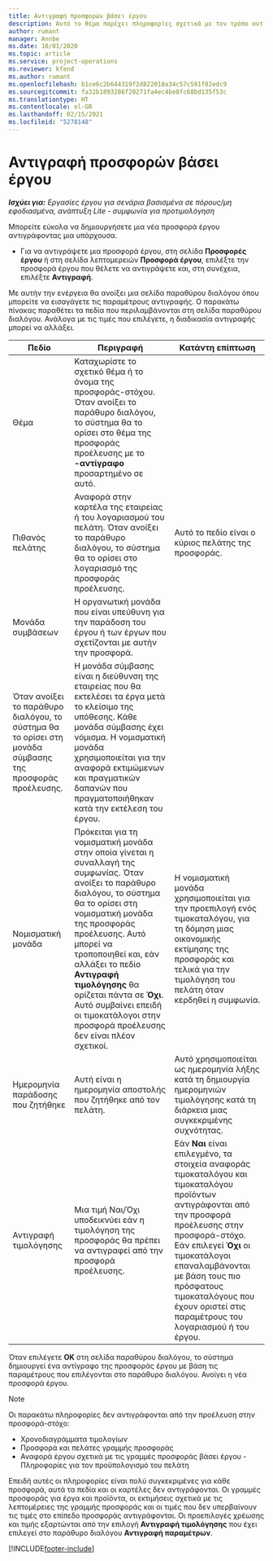 ```yaml
---
title: Αντιγραφή προσφορών βάσει έργου
description: Αυτό το θέμα παρέχει πληροφορίες σχετικά με τον τρόπο αντιγραφής προσφορών έργου στο Project Operations.
author: rumant
manager: Annbe
ms.date: 10/01/2020
ms.topic: article
ms.service: project-operations
ms.reviewer: kfend
ms.author: rumant
ms.openlocfilehash: b1ce6c2b644319f2d822010a34c57c591f82edc9
ms.sourcegitcommit: fa32b1893286f20271fa4ec4be8fc68bd135f53c
ms.translationtype: HT
ms.contentlocale: el-GR
ms.lasthandoff: 02/15/2021
ms.locfileid: "5278148"
---
```

# <a name="copy-project-based-quotes"></a>Αντιγραφή προσφορών βάσει έργου

_**Ισχύει για:** Εργασίες έργου για σενάρια βασισμένα σε πόρους/μη εφοδιασμένα, ανάπτυξη Lite - συμφωνία για προτιμολόγηση_

Μπορείτε εύκολα να δημιουργήσετε μια νέα προσφορά έργου αντιγράφοντας μια υπάρχουσα. 

- Για να αντιγράψετε μια προσφορά έργου, στη σελίδα **Προσφορές έργου** ή στη σελίδα λεπτομερειών **Προσφορά έργου**, επιλέξτε την προσφορά έργου που θέλετε να αντιγράψετε και, στη συνέχεια, επιλέξτε **Αντιγραφή**.

Με αυτήν την ενέργεια θα ανοίξει μια σελίδα παραθύρου διαλόγου όπου μπορείτε να εισαγάγετε τις παραμέτρους αντιγραφής. Ο παρακάτω πίνακας παραθέτει τα πεδία που περιλαμβάνονται στη σελίδα παραθύρου διαλόγου. Ανάλογα με τις τιμές που επιλέγετε, η διαδικασία αντιγραφής μπορεί να αλλάξει.

| **Πεδίο** | **Περιγραφή** | **Κατάντη επίπτωση** |
| --- | --- | --- |
| Θέμα | Καταχωρίστε το σχετικό θέμα ή το όνομα της προσφοράς-στόχου. Όταν ανοίξει το παράθυρο διαλόγου, το σύστημα θα το ορίσει στο θέμα της προσφοράς προέλευσης με το **-αντίγραφο** προσαρτημένο σε αυτό. | |
| Πιθανός πελάτης | Αναφορά στην καρτέλα της εταιρείας ή του λογαριασμού του πελάτη. Όταν ανοίξει το παράθυρο διαλόγου, το σύστημα θα το ορίσει στο λογαριασμό της προσφοράς προέλευσης. | Αυτό το πεδίο είναι ο κύριος πελάτης της προσφοράς. |
| Μονάδα συμβάσεων | Η οργανωτική μονάδα που είναι υπεύθυνη για την παράδοση του έργου ή των έργων που σχετίζονται με αυτήν την προσφορά.
Όταν ανοίξει το παράθυρο διαλόγου, το σύστημα θα το ορίσει στη μονάδα σύμβασης της προσφοράς προέλευσης. | Η μονάδα σύμβασης είναι η διεύθυνση της εταιρείας που θα εκτελέσει τα έργα μετά το κλείσιμο της υπόθεσης. Κάθε μονάδα σύμβασης έχει νόμισμα. Η νομισματική μονάδα χρησιμοποιείται για την αναφορά εκτιμώμενων και πραγματικών δαπανών που πραγματοποιήθηκαν κατά την εκτέλεση του έργου. |
| Νομισματική μονάδα | Πρόκειται για τη νομισματική μονάδα στην οποία γίνεται η συναλλαγή της συμφωνίας. Όταν ανοίξει το παράθυρο διαλόγου, το σύστημα θα το ορίσει στη νομισματική μονάδα της προσφοράς προέλευσης. Αυτό μπορεί να τροποποιηθεί και, εάν αλλάξει το πεδίο **Αντιγραφή τιμολόγησης** θα ορίζεται πάντα σε **Όχι**. Αυτό συμβαίνει επειδή οι τιμοκατάλογοι στην προσφορά προέλευσης δεν είναι πλέον σχετικοί. | Η νομισματική μονάδα χρησιμοποιείται για την προεπιλογή ενός τιμοκαταλόγου, για τη δόμηση μιας οικονομικής εκτίμησης της προσφοράς και τελικά για την τιμολόγηση του πελάτη όταν κερδηθεί η συμφωνία. |
| Ημερομηνία παράδοσης που ζητήθηκε | Αυτή είναι η ημερομηνία αποστολής που ζητήθηκε από τον πελάτη. | Αυτό χρησιμοποιείται ως ημερομηνία λήξης κατά τη δημιουργία ημερομηνιών τιμολόγησης κατά τη διάρκεια μιας συγκεκριμένης συχνότητας. |
| Αντιγραφή τιμολόγησης | Μια τιμή Ναι/Όχι υποδεικνύει εάν η τιμολόγηση της προσφοράς θα πρέπει να αντιγραφεί από την προσφορά προέλευσης. | Εάν **Ναι** είναι επιλεγμένο, τα στοιχεία αναφοράς τιμοκαταλόγου και τιμοκαταλόγου προϊόντων αντιγράφονται από την προσφορά προέλευσης στην προσφορά-στόχο. Εάν επιλεγεί **Όχι** οι τιμοκατάλογοι επαναλαμβάνονται με βάση τους πιο πρόσφατους τιμοκαταλόγους που έχουν οριστεί στις παραμέτρους του λογαριασμού ή του έργου. |

Όταν επιλέγετε **OK** στη σελίδα παραθύρου διαλόγου, το σύστημα δημιουργεί ένα αντίγραφο της προσφοράς έργου με βάση τις παραμέτρους που επιλέγονται στο παράθυρο διαλόγου. Ανοίγει η νέα προσφορά έργου. 

> [!NOTE]
> Οι παρακάτω πληροφορίες δεν αντιγράφονται από την προέλευση στην προσφορά-στόχο:
>
> - Χρονοδιαγράμματα τιμολογίων
> - Προσφορά και πελάτες γραμμής προσφοράς
> - Αναφορά έργου σχετικά με τις γραμμές προσφοράς βάσει έργου - Πληροφορίες για τον προϋπολογισμό του πελάτη
>
>Επειδή αυτές οι πληροφορίες είναι πολύ συγκεκριμένες για κάθε προσφορά, αυτά τα πεδία και οι καρτέλες δεν αντιγράφονται. Οι γραμμές προσφοράς για έργα και προϊόντα, οι εκτιμήσεις σχετικά με τις λεπτομέρειες της γραμμής προσφοράς και οι τιμές που δεν υπερβαίνουν τις τιμές στο επίπεδο προσφοράς αντιγράφονται. Οι προεπιλογές χρέωσης και τιμής εξαρτώνται από την επιλογή **Αντιγραφή τιμολόγησης** που έχει επιλεγεί στο παράθυρο διαλόγου **Αντιγραφή παραμέτρων**.


[!INCLUDE[footer-include](../includes/footer-banner.md)]